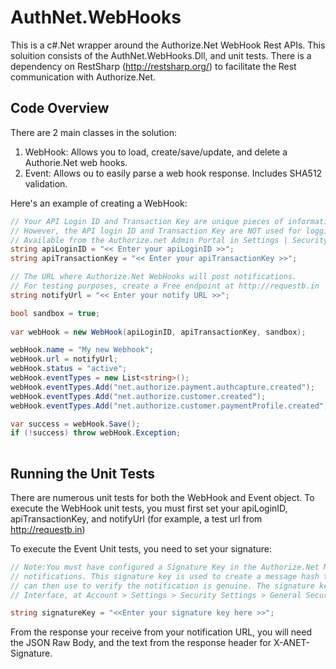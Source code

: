 # AuthNet.WebHooks

This is a c#.Net wrapper around the Authorize.Net WebHook Rest APIs.  This soluition consists of the AuthNet.WebHooks.Dll, and unit tests.  There is a dependency on RestSharp (http://restsharp.org/) to facilitate the Rest communication with Authorize.Net.

## Code Overview

There are 2 main classes in the solution:
1. WebHook:  Allows you to load, create/save/update, and delete a Authorie.Net web hooks.
2. Event: Allows ou to easily parse a web hook response.  Includes SHA512 validation.

Here's an example of creating a WebHook:

```csharp
// Your API Login ID and Transaction Key are unique pieces of information specifically associated with your payment gateway account. 
// However, the API login ID and Transaction Key are NOT used for logging into the Merchant Interface.  
// Available from the Authorize.net Admin Portal in Settings | Security Settings | General Security Settings | API Credentials & Keys
string apiLoginID = "<< Enter your apiLoginID >>";
string apiTransactionKey = "<< Enter your apiTransactionKey >>";

// The URL where Authorize.Net WebHooks will post notifications.
// For testing purposes, create a Free endpoint at http://requestb.in
string notifyUrl = "<< Enter your notify URL >>";

bool sandbox = true;
        
var webHook = new WebHook(apiLoginID, apiTransactionKey, sandbox);

webHook.name = "My new Webhook";
webHook.url = notifyUrl;
webHook.status = "active";
webHook.eventTypes = new List<string>();
webHook.eventTypes.Add("net.authorize.payment.authcapture.created");
webHook.eventTypes.Add("net.authorize.customer.created");
webHook.eventTypes.Add("net.authorize.customer.paymentProfile.created");

var success = webHook.Save();
if (!success) throw webHook.Exception;
    

```


## Running the Unit Tests
There are numerous unit tests for both the WebHook and Event object. To execute the WebHook unit tests, you must first set your apiLoginID, apiTransactionKey, and notifyUrl (for example, a test url from http://requestb.in)

To execute the Event Unit tests, you need to set your signature:

```csharp
// Note:You must have configured a Signature Key in the Authorize.Net Merchant Interface before you can receive Webhooks 
// notifications. This signature key is used to create a message hash to be sent with each notification that the merchant 
// can then use to verify the notification is genuine. The signature key can be obtained in the Authorize.Net Merchant 
// Interface, at Account > Settings > Security Settings > General Security Settings > API Credentials and Keys

string signatureKey = "<<Enter your signature key here >>";

```

From the response your receive from your notification URL, you will need the JSON Raw Body, and the text from the response header for X-ANET-Signature.

